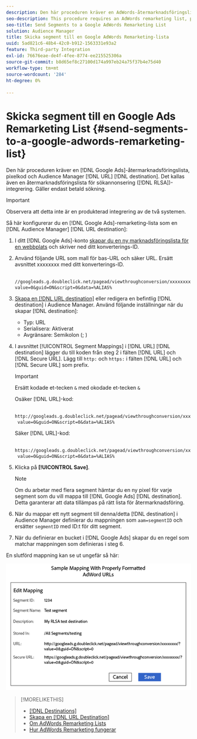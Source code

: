 ```yaml
---
description: Den här proceduren kräver en AdWords-återmarknadsföringslista, pixelkod och ett Audience Manager URL-mål. Det kallas även en återmarknadsföringslista för integrering av sökannonser (RLSA). Gäller endast betald sökning.
seo-description: This procedure requires an AdWords remarketing list, pixel code, and an Audience Manager URL destination. It is also known as a remarketing list for search ads (RLSA) integration. Applies to paid search only.
seo-title: Send Segments to a Google AdWords Remarketing List
solution: Audience Manager
title: Skicka segment till en Google AdWords Remarketing-lista
uuid: 5ad821c6-48b4-42c0-b912-1563331e93a2
feature: Third-party Integration
exl-id: 76676eae-de4f-4fee-8774-ee215525306a
source-git-commit: b8d65ef8c27100d174a997eb24a75f37b4e75d40
workflow-type: tm+mt
source-wordcount: '284'
ht-degree: 0%

---
```


# Skicka segment till en Google Ads Remarketing List {#send-segments-to-a-google-adwords-remarketing-list}

Den här proceduren kräver en [!DNL Google Ads]-återmarknadsföringslista, pixelkod och Audience Manager [!DNL URL] [!DNL destination]. Det kallas även en återmarknadsföringslista för sökannonsering ([!DNL RLSA])-integrering. Gäller endast betald sökning.

>[!IMPORTANT]
>Observera att detta inte är en produkterad integrering av de två systemen.

Så här konfigurerar du en [!DNL Google Ads]-remarketing-lista som en [!DNL Audience Manager] [!DNL URL destination]:

1. I ditt [!DNL Google Ads]-konto [skapar du en ny marknadsföringslista för en webbplats](https://support.google.com/tagmanager/answer/6106960?hl=en) och skriver ned ditt konverterings-ID.
1. Använd följande URL som mall för bas-URL och säker URL. Ersätt avsnittet xxxxxxxx med ditt konverterings-ID.

   ```
    //googleads.g.doubleclick.net/pagead/viewthroughconversion/xxxxxxxx/?value=0&guid=ON&script=0&data=%ALIAS%
   ```

1. [Skapa en [!DNL URL destination]](../../features/destinations/create-url-destination.md) eller redigera en befintlig [!DNL destination] i Audience Manager. Använd följande inställningar när du skapar [!DNL destination]:
   * Typ: URL
   * Serialisera: Aktiverat
   * Avgränsare: Semikolon (&semi; )

1. I avsnittet [!UICONTROL Segment Mappings] i [!DNL URL] [!DNL destination] lägger du till koden från steg 2 i fälten [!DNL URL] och [!DNL Secure URL]. Lägg till `http:` och `https:` i fälten [!DNL URL] och [!DNL Secure URL] som prefix.

   >[!IMPORTANT]
   >
   >Ersätt kodade et-tecken `&` med okodade et-tecken `&`

   Osäker [!DNL URL]-kod:

   ```
    http://googleads.g.doubleclick.net/pagead/viewthroughconversion/xxxxxxxx/?
    value=0&guid=ON&script=0&data=%ALIAS%
   ```

   Säker [!DNL URL]-kod:

   ```
    https://googleads.g.doubleclick.net/pagead/viewthroughconversion/xxxxxxxx/?
    value=0&guid=ON&script=0&data=%ALIAS%
   ```

1. Klicka på **[!UICONTROL Save]**.

   >[!NOTE]
   >
   >Om du arbetar med flera segment hämtar du en ny pixel för varje segment som du vill mappa till [!DNL Google Ads] [!DNL destination]. Detta garanterar att data tillämpas på rätt lista för återmarknadsföring.

1. När du mappar ett nytt segment till denna/detta [!DNL destination] i Audience Manager definierar du mappningen som `aam=segmentID` och ersätter `segmentID` med ID:t för ditt segment.
1. När du definierar en bucket i [!DNL Google Ads] skapar du en regel som matchar mappningen som definieras i steg 6.

En slutförd mappning kan se ut ungefär så här:

![](../assets/rlsa_mapping.png)

>[!MORELIKETHIS]
>
>* [[!DNL Destinations]](../../features/destinations/destinations.md)
>* [Skapa en [!DNL URL Destination]](../../features/destinations/create-url-destination.md)
>* [Om AdWords Remarketing Lists](https://support.google.com/adwords/answer/2472738)
>* [Hur AdWords Remarketing fungerar](https://support.google.com/adwords/answer/2454000)
